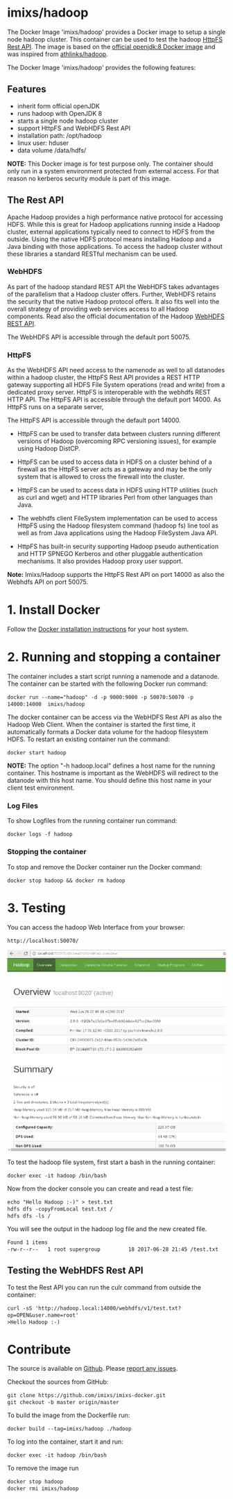 # imixs/hadoop

The Docker Image 'imixs/hadoop' provides a Docker image to setup a single node hadoop cluster. This container can be used to test the hadoop [HttpFS Rest API](https://hadoop.apache.org/docs/current/hadoop-hdfs-httpfs/index.html). The image is based on the [official openjdk:8 Docker image](https://hub.docker.com/r/_/openjdk/) and was inspired from [athlinks/hadoop](https://hub.docker.com/r/athlinks/hadoop/).

The Docker Image 'imixs/hadoop' provides the following features:

## Features
* inherit form official openJDK
* runs hadoop with OpenJDK 8
* starts a single node hadoop cluster
* support HttpFS and WebHDFS Rest API
* installation path: /opt/hadoop 
* linux user: hduser
* data volume /data/hdfs/

**NOTE:**
This Docker image is for test purpose only. The container should only run in a system environment protected from external access. For that reason no kerberos security module is part of this image.

## The Rest API

Apache Hadoop provides a high performance native protocol for accessing HDFS. While this is great for Hadoop applications running inside a Hadoop cluster, external applications typically need to connect to HDFS from the outside. Using the native HDFS protocol means installing Hadoop and a Java binding with those applications. To access the hadoop cluster without these libraries a standard RESTful mechanism can be used.

### WebHDFS 
As part of the hadoop standard REST API the WebHDFS takes advantages of the parallelism that a Hadoop cluster offers. 
Further, WebHDFS retains the security that the native Hadoop protocol offers. It also fits well into the overall strategy of providing web services access to all Hadoop components. Read also the official documentation of the Hadoop [WebHDFS REST API](https://hadoop.apache.org/docs/r2.8.0/hadoop-project-dist/hadoop-hdfs/WebHDFS.html).

The WebHDFS API is accessible through the default port 50075.

### HttpFS 
As the WebHDFS API need access to the namenode as well to all datanodes within a hadoop cluster, the HttpFS Rest API provides a REST HTTP gateway supporting all HDFS File System operations (read and write) from a dedicated proxy server. HttpFS is interoperable with the webhdfs REST HTTP API. The HttpFS API is accessible through the default port 14000. As HttpFS runs on a separate server, 

The HttpFS API is accessible through the default port 14000.

- HttpFS can be used to transfer data between clusters running different versions of Hadoop (overcoming RPC versioning issues), for example using Hadoop DistCP.

- HttpFS can be used to access data in HDFS on a cluster behind of a firewall as the HttpFS server acts as a gateway and may be the only system that is allowed to cross the firewall into the cluster.

- HttpFS can be used to access data in HDFS using HTTP utilities (such as curl and wget) and HTTP libraries Perl from other languages than Java.

- The webhdfs client FileSystem implementation can be used to access HttpFS using the Hadoop filesystem command (hadoop fs) line tool as well as from Java applications using the Hadoop FileSystem Java API.

- HttpFS has built-in security supporting Hadoop pseudo authentication and HTTP SPNEGO Kerberos and other pluggable authentication mechanisms. It also provides Hadoop proxy user support.


**Note:** Imixs/Hadoop supports the HttpFS Rest API on port 14000 as also the Webhdfs API on port 50075. 

# 1. Install Docker
Follow the [Docker installation instructions](https://docs.docker.com/engine/installation/) for your host system.

# 2. Running and stopping a container
The container includes a start script running a namenode and a datanode. The container can be started with the following Docker run command:

    docker run --name="hadoop" -d -p 9000:9000 -p 50070:50070 -p 14000:14000  imixs/hadoop

The docker container can be access via the WebHDFS Rest API as also the Hadoop Web Client. 
When the container is started the first time, it automatically formats a Docker data volume for the hadoop filesystem HDFS. To restart an existing container run the command:

	docker start hadoop
    
**NOTE:** 
The option "-h hadoop.local" defines a host name for the running container. This hostname is important as the WebHDFS will redirect to the datanode with this host name. You should define this host name in your client test environment.


### Log Files

To show Logfiles from the running container run command:

    docker logs -f hadoop

### Stopping the container 
To stop and remove the Docker container run the Docker command:

    docker stop hadoop && docker rm hadoop



# 3. Testing 

You can access the hadoop Web Interface from your browser:

	http://localhost:50070/ 

<img src="screen_001.png" alt="Imixs-BPMN" width="640"/>

To test the hadoop file system, first start a bash in the running container:

	docker exec -it hadoop /bin/bash	

Now from the docker console you can create and read a test file:

	echo "Hello Hadoop :-)" > test.txt
	hdfs dfs -copyFromLocal test.txt /
	hdfs dfs -ls /

You will see the output in the hadoop log file and the new created file.

	Found 1 items
	-rw-r--r--   1 root supergroup         18 2017-06-28 21:45 /test.txt
	


## Testing the WebHDFS Rest API

To test the Rest API you can run the culr command from outside the container:


	curl -sS 'http://hadoop.local:14000/webhdfs/v1/test.txt?op=OPEN&user.name=root'
	>Hello Hadoop :-)



# Contribute
The source is available on [Github](https://github.com/imixs/imixs-docker). Please [report any issues](https://github.com/imixs/imixs-docker/issues).

Checkout the sources from GitHub:

	git clone https://github.com/imixs/imixs-docker.git 
	git checkout -b master origin/master

To build the image from the Dockerfile run: 

    docker build --tag=imixs/hadoop ./hadoop

To log into the container, start it and run:
    
    docker exec -it hadoop /bin/bash	

To remove the image run

	docker stop hadoop
	docker rmi imixs/hadoop

	
	
